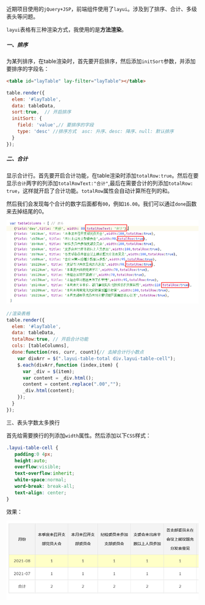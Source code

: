 近期项目使用的`jQuery+JSP`，前端组件使用了`layui`。涉及到了排序、合计、多级表头等问题。

`layui`表格有三种渲染方式，我使用的是**方法渲染**。

##### 一、排序

为某列排序，在table渲染时，首先要开启排序，然后添加`initSort`参数，并添加要排序的字段名：

```html
<table id="layTable" lay-filter="layTable"></table>
```

```javascript
table.render({
  elem: '#layTable',
  data: tableData,
  sort:true,  // 开启排序
  initSort: {
    field: 'value',// 要排序的字段
    type: 'desc' //排序方式  asc: 升序、desc: 降序、null: 默认排序
  }
});
```

##### 二、合计

显示合计行。首先要开启合计功能，在table渲染时添加`totalRow:true`。然后在要显示`合计`两字的列添加`totalRowText:"合计"`,最后在需要合计的列添加`totalRow: true`，这样就开启了合计功能。`totalRow`属性会自动计算所在列的和。

然后我们会发现每个合计的数字后面都有`00`，例如`16.00`。我们可以通过`done`函数来去掉结尾的0。

![image-20210823141659531](https://github.com/limchen233/picgo/blob/master/img/image-20210823141659531.png?raw=true)

```javascript
//渲染表格
table.render({
  elem: '#layTable',
  data: tableData,
  totalRow:true, // 开启合计功能
  cols: [tableColumns],
  done:function(res, curr, count){// 去掉合计行小数点
    var divArr = $(".layui-table-total div.layui-table-cell");
    $.each(divArr,function (index,item) {
      var _div = $(item);
      var content = _div.html();
      content = content.replace(".00","");
      _div.html(content);
    });
  }
});
```

三、表头字数太多换行

首先给需要换行的列添加`width`属性。然后添加以下`CSS`样式：

```css
.layui-table-cell {
   padding:0 4px;
   height:auto;
   overflow:visible;
   text-overflow:inherit;
   white-space:normal;
   word-break: break-all;
   text-align: center;
}
```

效果：

![image-20210823143235938](https://github.com/limchen233/picgo/blob/master/img/image-20210823143235938.png?raw=true)

